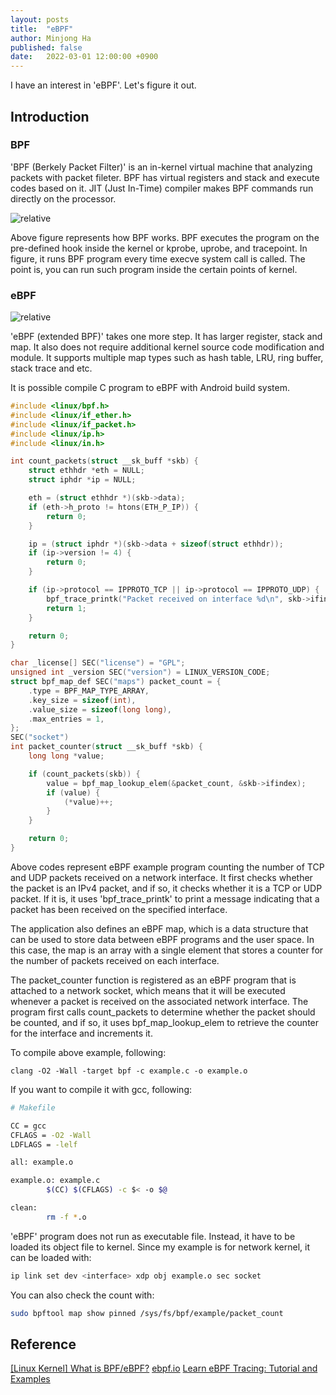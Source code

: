 ```yaml
---
layout: posts
title:  "eBPF"
author: Minjong Ha
published: false
date:   2022-03-01 12:00:00 +0900
---
```


I have an interest in 'eBPF'.
Let's figure it out.

## Introduction

### BPF

'BPF (Berkely Packet Filter)' is an in-kernel virtual machine that analyzing packets with packet fileter.
BPF has virtual registers and stack and execute codes based on it.
JIT (Just In-Time) compiler makes BPF commands run directly on the processor.

<img data-action="zoom" src='{{ "../assets/images/posts/2023-03-01-eBPF/how_bpf_vs_ebpf.png" | relative_url }}' alt='relative'>

Above figure represents how BPF works.
BPF executes the program on the pre-defined hook inside the kernel or kprobe, uprobe, and tracepoint.
In figure, it runs BPF program every time execve system call is called.
The point is, you can run such program inside the certain points of kernel.

### eBPF

<img data-action="zoom" src='{{ "../assets/images/posts/2023-03-01-eBPF/bpf_vs_ebpf.png" | relative_url }}' alt='relative'>

'eBPF (extended BPF)' takes one more step.
It has larger register, stack and map.
It also does not require additional kernel source code modification and module.
It supports multiple map types such as hash table, LRU, ring buffer, stack trace and etc.

It is possible compile C program to eBPF with Android build system.

```c
#include <linux/bpf.h>
#include <linux/if_ether.h>
#include <linux/if_packet.h>
#include <linux/ip.h>
#include <linux/in.h>

int count_packets(struct __sk_buff *skb) {
    struct ethhdr *eth = NULL;
    struct iphdr *ip = NULL;

    eth = (struct ethhdr *)(skb->data);
    if (eth->h_proto != htons(ETH_P_IP)) {
        return 0;
    }

    ip = (struct iphdr *)(skb->data + sizeof(struct ethhdr));
    if (ip->version != 4) {
        return 0;
    }

    if (ip->protocol == IPPROTO_TCP || ip->protocol == IPPROTO_UDP) {
        bpf_trace_printk("Packet received on interface %d\n", skb->ifindex);
        return 1;
    }

    return 0;
}

char _license[] SEC("license") = "GPL";
unsigned int _version SEC("version") = LINUX_VERSION_CODE;
struct bpf_map_def SEC("maps") packet_count = {
    .type = BPF_MAP_TYPE_ARRAY,
    .key_size = sizeof(int),
    .value_size = sizeof(long long),
    .max_entries = 1,
};
SEC("socket")
int packet_counter(struct __sk_buff *skb) {
    long long *value;

    if (count_packets(skb)) {
        value = bpf_map_lookup_elem(&packet_count, &skb->ifindex);
        if (value) {
            (*value)++;
        }
    }

    return 0;
}
```

Above codes represent eBPF example program counting the number of TCP and UDP packets received on a network interface. 
It first checks whether the packet is an IPv4 packet, and if so, it checks whether it is a TCP or UDP packet. 
If it is, it uses 'bpf\_trace\_printk' to print a message indicating that a packet has been received on the specified interface.

The application also defines an eBPF map, which is a data structure that can be used to store data between eBPF programs and the user space. 
In this case, the map is an array with a single element that stores a counter for the number of packets received on each interface.

The packet_counter function is registered as an eBPF program that is attached to a network socket, which means that it will be executed whenever a packet is received on the associated network interface. 
The program first calls count_packets to determine whether the packet should be counted, and if so, it uses bpf_map_lookup_elem to retrieve the counter for the interface and increments it.

To compile above example, following:
```
clang -O2 -Wall -target bpf -c example.c -o example.o
```

If you want to compile it with gcc, following:
```bash
# Makefile

CC = gcc
CFLAGS = -O2 -Wall
LDFLAGS = -lelf

all: example.o

example.o: example.c
        $(CC) $(CFLAGS) -c $< -o $@

clean:
        rm -f *.o
```

'eBPF' program does not run as executable file.
Instead, it have to be loaded its object file to kernel.
Since my example is for network kernel, it can be loaded with:
```bash
ip link set dev <interface> xdp obj example.o sec socket
```

You can also check the count with:
```bash
sudo bpftool map show pinned /sys/fs/bpf/example/packet_count
```

## Reference
[[Linux Kernel] What is BPF/eBPF?](https://hyeyoo.com/133)
[ebpf.io](https://ebpf.io/)
[Learn eBPF Tracing: Tutorial and Examples](https://www.brendangregg.com/blog/2019-01-01/learn-ebpf-tracing.html)

